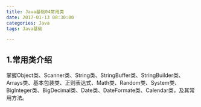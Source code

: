 ```yaml
---
title: Java基础04常用类
date: 2017-01-13 08:30:00
categories: Java
tags: Java基础

---
```



## 1.常用类介绍

掌握Object类、Scanner类、String类、StringBuffer类、StringBuilder类、Arrays类、基本包装类、正则表达式、Math类、Random类、System类、BigInteger类、BigDecimal类、Date类、DateFormate类、Calendar类，及其常用方法。
